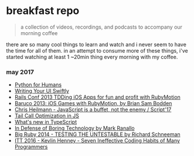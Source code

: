 # breakfast repo
> a collection of videos, recordings, and podcasts to accompany our morning coffee

there are so many cool things to learn and watch and i never seem to have the time for all of them. in an attempt to consume more of these things, i've started watching at least 1 ~20min thing every morning with my coffee.

### may 2017

- [Python for Humans](https://www.youtube.com/watch?v=uqIx4VRIuwM)
- [Writing Your UI Swiftly](https://news.realm.io/news/sommer-panage-writing-your-ui-swiftly/)
- [Rails Conf 2013 TDDing iOS Apps for fun and profit with RubyMotion](https://www.youtube.com/watch?v=7v3_t5SK8DM)
- [Baruco 2013: iOS Games with RubyMotion, by Brian Sam Bodden](https://www.youtube.com/watch?v=h6PfXWpANeI)
- [Chris Heilmann - JavaScript is a buffet, not the enemy / Script'17](https://www.youtube.com/watch?v=rfgXKJPMCos)
- [Tail Call Optimization in JS](http://lucasfcosta.com/2017/05/08/All-About-Recursion-PTC-TCO-and-STC-in-JavaScript.html)
- [What's new in TypeScript](https://channel9.msdn.com/events/Build/2017/B8088)
- [In Defense of Boring Technology by Mark Ranallo](https://www.youtube.com/watch?v=zQulCNFt4ok)
- [Big Ruby 2014 - TESTING THE UNTESTABLE by Richard Schneeman](https://www.youtube.com/watch?v=QHMKIHkY1nM)
- [ITT 2016 - Kevlin Henney - Seven Ineffective Coding Habits of Many Programmers](https://www.youtube.com/watch?v=ZsHMHukIlJY)

